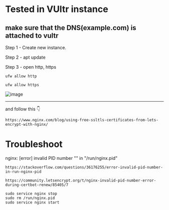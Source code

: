 # Tested in VUltr instance
## make sure that the DNS(example.com) is attached to vultr
Step 1 - Create new instance.

Step 2 - apt update

Step 3 - open http, https
```
ufw allow http
```
```
ufw allow https
```
![image](https://github.com/caelumpirata/Kubernetes/assets/85424262/4bff4e9f-09ff-4be5-9acc-8810cfdfd17d)

---------------------
and follow this 👇

```
https://www.nginx.com/blog/using-free-ssltls-certificates-from-lets-encrypt-with-nginx/
```

# Troubleshoot
nginx: [error] invalid PID number "" in "/run/nginx.pid"
```
https://stackoverflow.com/questions/36176255/error-invalid-pid-number-in-run-nginx-pid
```

```
https://community.letsencrypt.org/t/nginx-invalid-pid-number-error-during-certbot-renew/85405/7
```
```
sudo service nginx stop
sudo rm /run/nginx.pid
sudo service nginx start
```


